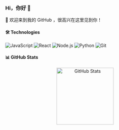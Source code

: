 
### Hi，你好 👋

🎉 欢迎来到我的 GitHub ，很高兴在这里见到你！

#### 🛠️ Technologies

<p>
  <img src="https://img.shields.io/badge/JavaScript-F7DF1E?style=for-the-badge&logo=javascript&logoColor=black" alt="JavaScript" />
  <img src="https://img.shields.io/badge/React-20232A?style=for-the-badge&logo=react&logoColor=61DAFB" alt="React" />
  <img src="https://img.shields.io/badge/Node.js-43853D?style=for-the-badge&logo=node.js&logoColor=white" alt="Node.js" />
  <img src="https://img.shields.io/badge/Python-3776AB?style=for-the-badge&logo=python&logoColor=white" alt="Python" />
  <img src="https://img.shields.io/badge/Git-F05032?style=for-the-badge&logo=git&logoColor=white" alt="Git" />
</p>

#### 📊 GitHub Stats

<div align="center">
  <img height="180em" src="https://github-readme-stats.vercel.app/api?username=lorilu-studio&show_icons=true&theme=default&include_all_commits=true&count_private=true" alt="GitHub Stats" />
</div>
